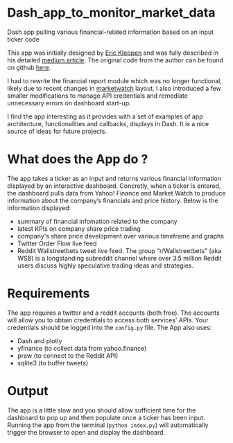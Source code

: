 # Dash_app_to_monitor_market_data
Dash app  pulling various financial-related information based on an input ticker code


This app was initially designed by [Eric Kleppen](https://github.com/bendgame) and was fully described in his detailed [medium article](https://medium.com/swlh/how-to-create-a-dashboard-to-dominate-the-stock-market-using-python-and-dash-c35a12108c93).
The original code from the author can be found on github [here](https://github.com/bendgame/MediumFinance).

I had to rewrite the financial report module which was no longer functional, likely due to recent changes in [marketwatch](https://www.marketwatch.com/) layout.
I also introduced a few smaller modifications to manage API credentials and remediate unnecessary errors on dashboard start-up.

I find the app interesting as it provides with a set of examples of app architecture, functionalities and callbacks, displays in Dash. It is a nice source of ideas for future projects.

# What does the App do ?

The app takes a ticker as an input and returns various financial information displayed by an interactive dashboard. Concretly, when a ticker is entered, the dashboard pulls data from Yahoo! Finance and Market Watch to produce information about the company’s financials and price history. Below is the information displayed:
- summary of financial infomation related to the company
- latest KPIs on company share price trading
- company's share price development over various timeframe and graphs
- Twitter Order Flow live feed
- Reddit Wallstreetbets tweet live feed. The group “r/Wallstreetbets” (aka WSB) is a longstanding subreddit channel where over 3.5 million Reddit users discuss highly speculative trading ideas and strategies.

# Requirements
The app requires a twitter and a reddit accounts (both free). The accounts will allow you to obtain credentials to access both services' APIs. Your credentials should be logged into the `config.py` file.
The App also uses:
- Dash and plotly
- yfinance (to collect data from yahoo.finance)
- praw (to connect to the Reddit API)
- sqlite3 (to buffer tweets)

# Output
The app is a little slow and you should allow sufficient time for the dashboard to pop up and then populate once a ticker has been input.
Running the app from the terminal (`python index.py`) will automatically trigger the browser to open and display the dashboard.
